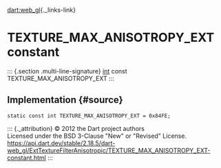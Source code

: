 [dart:web\_gl](../../dart-web_gl/dart-web_gl-library){._links-link}

TEXTURE\_MAX\_ANISOTROPY\_EXT constant
======================================

::: {.section .multi-line-signature}
[int](../../dart-core/int-class) const TEXTURE\_MAX\_ANISOTROPY\_EXT
:::

Implementation {#source}
--------------

``` {.language-dart data-language="dart"}
static const int TEXTURE_MAX_ANISOTROPY_EXT = 0x84FE;
```

::: {._attribution}
© 2012 the Dart project authors\
Licensed under the BSD 3-Clause \"New\" or \"Revised\" License.\
<https://api.dart.dev/stable/2.18.5/dart-web_gl/ExtTextureFilterAnisotropic/TEXTURE_MAX_ANISOTROPY_EXT-constant.html>
:::
